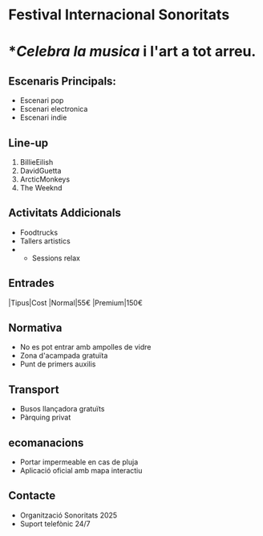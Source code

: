 # Festival Internacional Sonoritats

# **Celebra la musica* i l'art a tot arreu.

## Escenaris Principals:
- Escenari pop
- Escenari electronica
- Escenari indie

## Line-up
1. BillieEilish
2. DavidGuetta
3. ArcticMonkeys
4. The Weeknd

## Activitats Addicionals
- Foodtrucks
- Tallers artistics
- * Sessions relax 

## Entrades
|Tipus|Cost
|Normal|55€
|Premium|150€

## Normativa
- No es pot entrar amb ampolles de vidre
- Zona d'acampada gratuïta
- Punt de primers auxilis

## Transport
* Busos llançadora gratuïts
* Pàrquing privat

## ecomanacions
* Portar impermeable en cas de pluja
* Aplicació oficial amb mapa interactiu

## Contacte
- Organització Sonoritats 2025
- Suport telefònic 24/7

